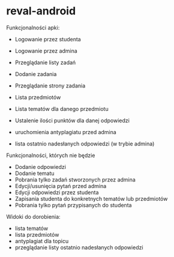 # reval-android
Funkcjonalności apki:
- Logowanie przez studenta
- Logowanie przez admina

- Przeglądanie listy zadań
- Dodanie zadania
- Przeglądanie strony zadania

- Lista przedmiotów
- Lista tematów dla danego przedmiotu
- Ustalenie ilości punktów dla danej odpowiedzi
- uruchomienia antyplagiatu przed admina
- lista ostatnio nadesłanych odpowiedzi (w trybie admina)

Funkcjonalności, których nie będzie
- Dodanie odpowiedzi
- Dodanie tematu
- Pobrania tylko zadań stworzonych przez admina
- Edycji/usunięcia pytań przed admina
- Edycji odpowiedzi przez studenta
- Zapisania studenta do konkretnych tematów lub przedmiotów
- Pobrania tylko pytań przypisanych do studenta

Widoki do dorobienia:
- lista tematów
- lista przedmiotów
- antyplagiat dla topicu
- przeglądanie listy ostatnio nadesłanych odpowiedzi